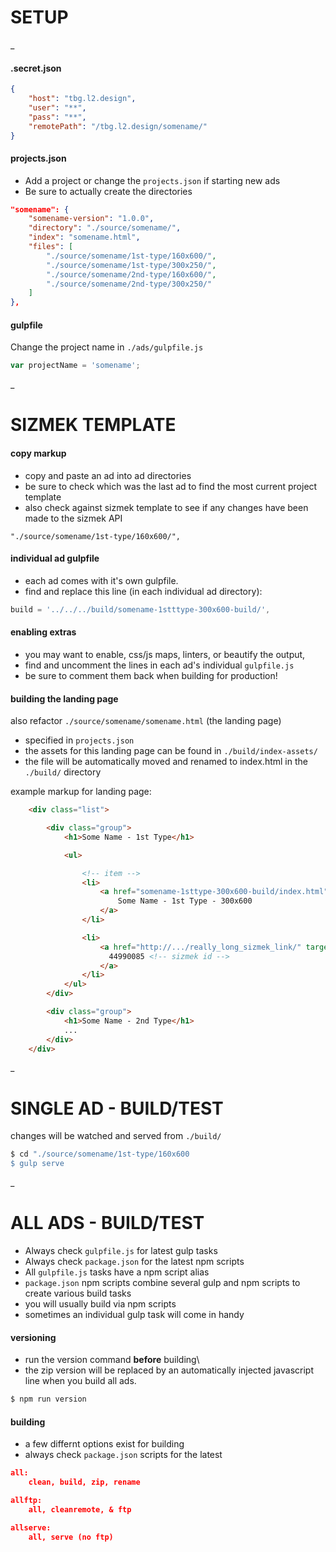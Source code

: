 # SETUP

_

#### .secret.json

```json
{
    "host": "tbg.l2.design",
    "user": "**",
    "pass": "**",
    "remotePath": "/tbg.l2.design/somename/"
}
```

#### projects.json
- Add a project or change the `projects.json` if starting new ads
- Be sure to actually create the directories

```json
"somename": {
	"somename-version": "1.0.0",
	"directory": "./source/somename/",
	"index": "somename.html",
	"files": [
		"./source/somename/1st-type/160x600/",
		"./source/somename/1st-type/300x250/",
		"./source/somename/2nd-type/160x600/",
		"./source/somename/2nd-type/300x250/"
	]
},

```

#### gulpfile
Change the project name in `./ads/gulpfile.js`

```javascript
var	projectName = 'somename';
```
_

# SIZMEK TEMPLATE

#### copy markup

- copy and paste an ad into ad directories
- be sure to check which was the last ad to find the most current project template
- also check against sizmek template to see if any changes have been made to the sizmek API

```
"./source/somename/1st-type/160x600/",
```

#### individual ad gulpfile

- each ad comes with it's own gulpfile.
- find and replace this line (in each individual ad directory):

```javascript
build = '../../../build/somename-1stttype-300x600-build/',
```

#### enabling extras

- you may want to enable, css/js maps, linters, or beautify the output,
- find and uncomment the lines in each ad's individual `gulpfile.js`
- be sure to comment them back when building for production!

#### building the landing page

also refactor `./source/somename/somename.html` (the landing page) 

- specified in `projects.json` 
- the assets for this landing page can be found in `./build/index-assets/`
- the file will be automatically moved and renamed to index.html in the `./build/` directory

example markup for landing page:

```html 
    <div class="list">

        <div class="group">
            <h1>Some Name - 1st Type</h1>

            <ul>

                <!-- item -->
                <li>
                    <a href="somename-1sttype-300x600-build/index.html" target="_blank">
                        Some Name - 1st Type - 300x600
                    </a>
                </li>

                <li>
                    <a href="http://.../really_long_sizmek_link/" target="_blank">
                      44990085 <!-- sizmek id -->
                    </a>
                </li>
            </ul>
        </div>

        <div class="group">
            <h1>Some Name - 2nd Type</h1>
            ...
        </div>
    </div>
```
_

# SINGLE AD - BUILD/TEST

changes will be watched and served from `./build/`

```sh
$ cd "./source/somename/1st-type/160x600
$ gulp serve
```
_

# ALL ADS - BUILD/TEST

- Always check `gulpfile.js` for latest gulp tasks
- Always check `package.json` for the latest npm scripts
- All `gulpfile.js` tasks have a npm script alias
- `package.json` npm scripts combine several gulp and npm scripts to create various build tasks
- you will usually build via npm scripts
- sometimes an individual gulp task will come in handy

#### versioning

- run the version command **before** building\
- the zip version will be replaced by an automatically injected javascript line when you build all ads.

```sh
$ npm run version
 ```

#### building

- a few differnt options exist for building
- always check `package.json` scripts for the latest

```json
all:
    clean, build, zip, rename

allftp:
    all, cleanremote, & ftp

allserve:
    all, serve (no ftp)
```
